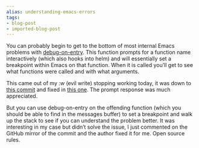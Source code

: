 ```yaml
---
alias: understanding-emacs-errors
tags:
- blog-post
- imported-blog-post
---
```



You can probably begin to get to the bottom of most internal Emacs problems with [debug-on-entry](https://www.gnu.org/software/emacs/manual/html_node/elisp/Function-Debugging.html). This function prompts for a function name interactively (which also hooks into helm) and will essentially set a breakpoint within Emacs on that function. When it is called you’ll get to see what functions were called and with what arguments.

This came out of my _:w_ (evil write) stopping working today, it was down to [this commit](https://bitbucket.org/lyro/evil/commits/b156bd87585a93acce503247bfb3cbd41fc5e179) and fixed in [this one](https://bitbucket.org/lyro/evil/commits/ce5eaa56c30271e212bbfa1b5805d59cb064e07f). The prompt response was much appreciated.

But you can use debug-on-entry on the offending function (which you should be able to find in the messages buffer) to set a breakpoint and walk up the stack to see if you can understand the problem better. It was interesting in my case but didn’t solve the issue, I just commented on the GitHub mirror of the commit and the author fixed it for me. Open source rules.
